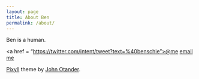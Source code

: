 ```yaml
---
layout: page
title: About Ben
permalink: /about/
---
```


Ben is a human.

<a href = “https://twitter.com/intent/tweet?text=%40benschie”>@me</a>
<a href = “mailto:ben@schiendelman.com”>email me</a>

<a href = “http://www.pixyll.com”>Pixyll</a> theme by <a href=“http://johnotander.com”>John Otander</a>.